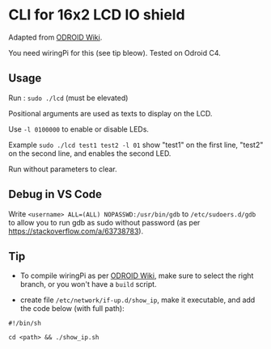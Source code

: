 # CLI for 16x2 LCD IO shield

Adapted from [ODROID Wiki](https://wiki.odroid.com/accessory/display/16x2_lcd_io_shield/c/start).

You need wiringPi for this (see tip bleow). Tested on Odroid C4.

## Usage

Run : `sudo ./lcd` (must be elevated)

Positional arguments are used as texts to display on the LCD.

Use `-l 0100000` to enable or disable LEDs.

Example `sudo ./lcd test1 test2 -l 01` show "test1" on the first line, "test2" on the second line, and enables the second LED.

Run without parameters to clear.

## Debug in VS Code

Write `<username> ALL=(ALL) NOPASSWD:/usr/bin/gdb` to `/etc/sudoers.d/gdb` to allow you to run gdb as sudo without password (as per https://stackoverflow.com/a/63738783).

## Tip

* To compile wiringPi as per [ODROID Wiki](https://wiki.odroid.com/accessory/display/16x2_lcd_io_shield/c/start), make sure to select the right branch, or you won't have a `build` script.

* create file `/etc/network/if-up.d/show_ip`, make it executable, and add the code below (with full path):
```
#!/bin/sh

cd <path> && ./show_ip.sh
```
